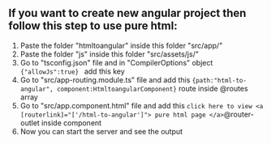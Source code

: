 
## If you want to create new angular project then follow this step to use pure html:

1. Paste the folder "htmltoangular" inside this folder "src/app/"
2. Paste the folder "js" inside this folder "src/assets/js/"
3. Go to "tsconfig.json" file and in "CompilerOptions" object `{"allowJs":true} ` add this key
4. Go to "src/app-routing.module.ts" file and add this `{path:"html-to-angular", component:HtmltoangularComponent}` route inside @routes array
5. Go to "src/app.component.html" file and add this `
    click here to view
    <a [routerlink]="['/html-to-angular']">
        pure html page
    </a>
`@router-outlet inside component
6. Now you can start the server and see the output